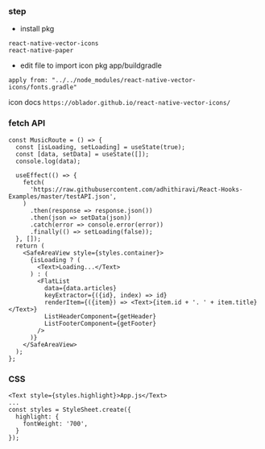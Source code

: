 ### step

- install pkg

```
react-native-vector-icons
react-native-paper
```

- edit file to import icon pkg
  app/buildgradle

```
apply from: "../../node_modules/react-native-vector-icons/fonts.gradle"

```

icon docs
`https://oblador.github.io/react-native-vector-icons/`

### fetch API

```
const MusicRoute = () => {
  const [isLoading, setLoading] = useState(true);
  const [data, setData] = useState([]);
  console.log(data);

  useEffect(() => {
    fetch(
      'https://raw.githubusercontent.com/adhithiravi/React-Hooks-Examples/master/testAPI.json',
    )
      .then(response => response.json())
      .then(json => setData(json))
      .catch(error => console.error(error))
      .finally(() => setLoading(false));
  }, []);
  return (
    <SafeAreaView style={styles.container}>
      {isLoading ? (
        <Text>Loading...</Text>
      ) : (
        <FlatList
          data={data.articles}
          keyExtractor={({id}, index) => id}
          renderItem={({item}) => <Text>{item.id + '. ' + item.title}</Text>}
          ListHeaderComponent={getHeader}
          ListFooterComponent={getFooter}
        />
      )}
    </SafeAreaView>
  );
};

```

### CSS

```
<Text style={styles.highlight}>App.js</Text>
...
const styles = StyleSheet.create({
  highlight: {
    fontWeight: '700',
  }
});

```
